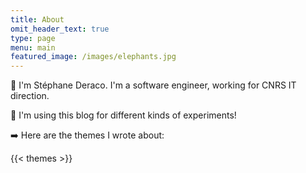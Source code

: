 ```yaml
---
title: About
omit_header_text: true
type: page
menu: main
featured_image: /images/elephants.jpg
---
```


👋 I'm Stéphane Deraco.
I'm a software engineer, working for CNRS IT direction.

🔬 I'm using this blog for different kinds of experiments!

➡️ Here are the themes I wrote about:

{{< themes >}}

